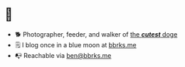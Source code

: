 # 👋

- 🐕 Photographer, feeder, and walker of [the **_cutest_** doge](https://twitter.com/bbrks_/status/1280282187410092035)
- 🗒️ I blog once in a blue moon at [bbrks.me](https://bbrks.me)
- 📭 Reachable via [ben@bbrks.me](mailto:ben@bbrks.me)
